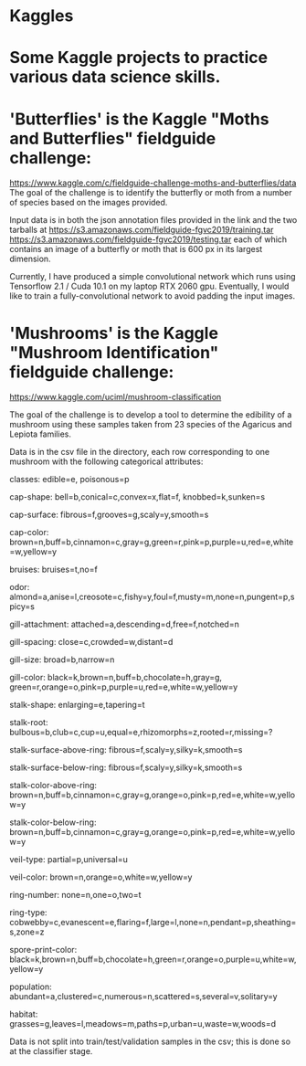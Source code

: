 # Kaggles

# Some Kaggle projects to practice various data science skills.

# 'Butterflies' is the Kaggle "Moths and Butterflies" fieldguide challenge:
 https://www.kaggle.com/c/fieldguide-challenge-moths-and-butterflies/data
 The goal of the challenge is to identify the butterfly or moth from a number of species based on the images provided.


 Input data is in both the json annotation files provided in the link and the two tarballs at 
 https://s3.amazonaws.com/fieldguide-fgvc2019/training.tar
 https://s3.amazonaws.com/fieldguide-fgvc2019/testing.tar
 each of which contains an image of a butterfly or moth that is 600 px in its largest dimension.

 Currently, I have produced a simple convolutional network which runs using Tensorflow 2.1 / Cuda 10.1 on my laptop RTX 2060 gpu. Eventually, I would like to train a fully-convolutional network to avoid padding the input images.

# 'Mushrooms' is the Kaggle "Mushroom Identification" fieldguide challenge:
 https://www.kaggle.com/uciml/mushroom-classification

The goal of the challenge is to develop a tool to determine the edibility of a mushroom using these samples taken from 23 species of the Agaricus and Lepiota families.

 Data is in the csv file in the directory, each row corresponding to one mushroom with the following categorical attributes:
 
 classes: edible=e, poisonous=p
 
 cap-shape: bell=b,conical=c,convex=x,flat=f, knobbed=k,sunken=s
 
 cap-surface: fibrous=f,grooves=g,scaly=y,smooth=s
 
 cap-color: brown=n,buff=b,cinnamon=c,gray=g,green=r,pink=p,purple=u,red=e,white=w,yellow=y
 
 bruises: bruises=t,no=f
 
 odor: almond=a,anise=l,creosote=c,fishy=y,foul=f,musty=m,none=n,pungent=p,spicy=s
 
 gill-attachment: attached=a,descending=d,free=f,notched=n
 
 gill-spacing: close=c,crowded=w,distant=d
 
 gill-size: broad=b,narrow=n
 
 gill-color: black=k,brown=n,buff=b,chocolate=h,gray=g, green=r,orange=o,pink=p,purple=u,red=e,white=w,yellow=y
 
 stalk-shape: enlarging=e,tapering=t
 
 stalk-root: bulbous=b,club=c,cup=u,equal=e,rhizomorphs=z,rooted=r,missing=?
 
 stalk-surface-above-ring: fibrous=f,scaly=y,silky=k,smooth=s
 
 stalk-surface-below-ring: fibrous=f,scaly=y,silky=k,smooth=s
 
 stalk-color-above-ring: brown=n,buff=b,cinnamon=c,gray=g,orange=o,pink=p,red=e,white=w,yellow=y
 
 stalk-color-below-ring: brown=n,buff=b,cinnamon=c,gray=g,orange=o,pink=p,red=e,white=w,yellow=y
 
 veil-type: partial=p,universal=u
 
 veil-color: brown=n,orange=o,white=w,yellow=y
 
 ring-number: none=n,one=o,two=t
 
 ring-type: cobwebby=c,evanescent=e,flaring=f,large=l,none=n,pendant=p,sheathing=s,zone=z
 
 spore-print-color: black=k,brown=n,buff=b,chocolate=h,green=r,orange=o,purple=u,white=w,yellow=y
 
 population: abundant=a,clustered=c,numerous=n,scattered=s,several=v,solitary=y
 
 habitat: grasses=g,leaves=l,meadows=m,paths=p,urban=u,waste=w,woods=d
 
 Data is not split into train/test/validation samples in the csv; this is done so at the classifier stage.
